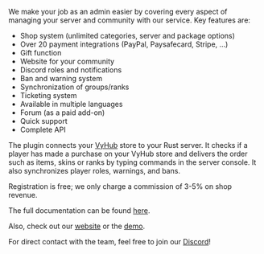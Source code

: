We make your job as an admin easier by covering every aspect of managing your server and community with our service.
Key features are:

- Shop system (unlimited categories, server and package options)
- Over 20 payment integrations (PayPal, Paysafecard, Stripe, ...)
- Gift function
- Website for your community
- Discord roles and notifications
- Ban and warning system
- Synchronization of groups/ranks
- Ticketing system
- Available in multiple languages
- Forum (as a paid add-on)
- Quick support
- Complete API


The plugin connects your [VyHub](https://vyhub.net) store to your Rust server. It checks if a player has made a purchase on your VyHub store and delivers the order such as items, skins or ranks by typing commands in the server console. It also synchronizes player roles, warnings, and bans.

Registration is free; we only charge a commission of 3-5% on shop revenue.

The full documentation can be found [here](https://docs.vyhub.net).

Also, check out our [website](https://vyhub.net) or the [demo](https://demo.vyhub.net). 

For direct contact with the team, feel free to join our [Discord](https://discord.com/invite/QycQpd2AQP)!
